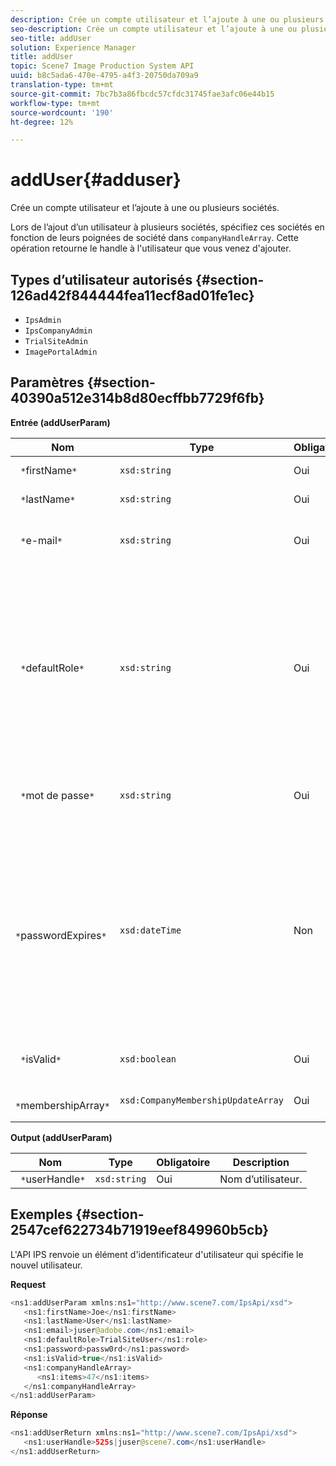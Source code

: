 ```yaml
---
description: Crée un compte utilisateur et l’ajoute à une ou plusieurs sociétés.
seo-description: Crée un compte utilisateur et l’ajoute à une ou plusieurs sociétés.
seo-title: addUser
solution: Experience Manager
title: addUser
topic: Scene7 Image Production System API
uuid: b8c5ada6-470e-4795-a4f3-20750da709a9
translation-type: tm+mt
source-git-commit: 7bc7b3a86fbcdc57cfdc31745fae3afc06e44b15
workflow-type: tm+mt
source-wordcount: '190'
ht-degree: 12%

---
```



# addUser{#adduser}

Crée un compte utilisateur et l’ajoute à une ou plusieurs sociétés.

Lors de l’ajout d’un utilisateur à plusieurs sociétés, spécifiez ces sociétés en fonction de leurs poignées de société dans `companyHandleArray`. Cette opération retourne le handle à l&#39;utilisateur que vous venez d&#39;ajouter.

## Types d’utilisateur autorisés {#section-126ad42f844444fea11ecf8ad01fe1ec}

* `IpsAdmin`
* `IpsCompanyAdmin`
* `TrialSiteAdmin`
* `ImagePortalAdmin`

## Paramètres {#section-40390a512e314b8d80ecffbb7729f6fb}

**Entrée (addUserParam)**

| Nom | Type | Obligatoire | Description |
|---|---|---|---|
| ` *`firstName`*` | `xsd:string` | Oui | Prénom de l’utilisateur. |
| ` *`lastName`*` | `xsd:string` | Oui | Nom de l’utilisateur. |
| ` *`e-mail`*` | `xsd:string` | Oui | Adresse électronique de l’utilisateur. |
| ` *`defaultRole`*` | `xsd:string` | Oui | Définit le rôle d’un utilisateur dans chaque société à laquelle il appartient. Notez toutefois que le rôle `IpsAdmin` remplace d’autres paramètres par société. |
| ` *`mot de passe`*` | `xsd:string` | Oui | Définit le mot de passe de l’utilisateur. |
| ` *`passwordExpires`*` | `xsd:dateTime` | Non | Définit la période d’expiration du mot de passe. Indiquez le fuseau horaire lors de la transmission de la demande. Les fuseaux horaires sont ajustés à l’heure centrale. |
| ` *`isValid`*` | `xsd:boolean` | Oui | Détermine si l’utilisateur est valide. |
| ` *`membershipArray`*` | `xsd:CompanyMembershipUpdateArray` | Oui | Tableau de poignées de société. |

**Output (addUserParam)**

| Nom | Type | Obligatoire | Description |
|---|---|---|---|
| ` *`userHandle`*` | `xsd:string` | Oui | Nom d’utilisateur. |

## Exemples {#section-2547cef622734b71919eef849960b5cb}

L&#39;API IPS renvoie un élément d&#39;identificateur d&#39;utilisateur qui spécifie le nouvel utilisateur.

**Request**

```java
<ns1:addUserParam xmlns:ns1="http://www.scene7.com/IpsApi/xsd">
   <ns1:firstName>Joe</ns1:firstName>
   <ns1:lastName>User</ns1:lastName>
   <ns1:email>juser@adobe.com</ns1:email>
   <ns1:defaultRole>TrialSiteUser</ns1:role>
   <ns1:password>passw0rd</ns1:password>
   <ns1:isValid>true</ns1:isValid>
   <ns1:companyHandleArray>
      <ns1:items>47</ns1:items>
   </ns1:companyHandleArray>
</ns1:addUserParam>
```

**Réponse**

```java
<ns1:addUserReturn xmlns:ns1="http://www.scene7.com/IpsApi/xsd">
   <ns1:userHandle>525s|juser@scene7.com</ns1:userHandle>
</ns1:addUserReturn>
```

